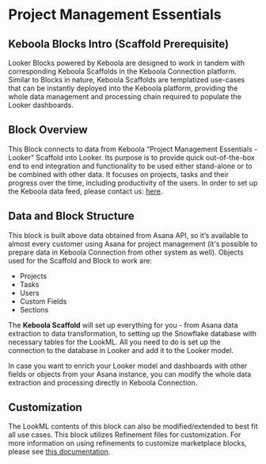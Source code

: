 # Project Management Essentials

## Keboola Blocks Intro (Scaffold Prerequisite)
Looker Blocks powered by Keboola are designed to work in tandem with corresponding Keboola Scaffolds in the Keboola Connection platform. Similar to Blocks in nature, Keboola Scaffolds are templatized use-cases that can be instantly deployed into the Keboola platform, providing the whole data management and processing chain required to populate the Looker dashboards.

## Block Overview
This Block connects to data from Keboola “Project Management Essentials - Looker” Scaffold into Looker. Its purpose is to provide quick out-of-the-box end to end integration and functionality to be used either stand-alone or to be combined with other data. It focuses on projects, tasks and their progress over the time, including productivity of the users. In order to set up the Keboola data feed, please contact us: [here](https://get.keboola.com/lookerblocks?block=finance_essentials).

## Data and Block Structure
This block is built above data obtained from Asana API, so it’s available to almost every customer using Asana for project management (it's possible to prepare data in Keboola Connection from other system as well). Objects used for the Scaffold and Block to work are:

*  Projects
*  Tasks
*  Users
*  Custom Fields
*  Sections

The **Keboola Scaffold** will set up everything for you - from Asana data extraction to data transformation, to setting up the Snowflake database with necessary tables for the LookML. All you need to do is set up the connection to the database in Looker and add it to the Looker model.

In case you want to enrich your Looker model and dashboards with other fields or objects from your Asana instance, you can modify the whole data extraction and processing directly in Keboola Connection.

## Customization
The LookML contents of this block can also be modified/extended to best fit all use cases.
This block utilizes Refinement files for customization. For more information on using refinements to customize marketplace blocks, please see [this documentation](https://docs.looker.com/data-modeling/marketplace/customize-blocks).
